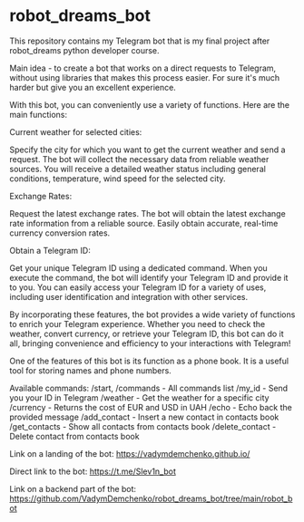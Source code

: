 # robot_dreams_bot
This repository contains my Telegram bot that is my final project after robot_dreams python developer course.

Main idea - to create a bot that works on a direct requests to Telegram, without using libraries that makes this process easier. For sure it's much harder but give you an excellent experience. 

With this bot, you can conveniently use a variety of functions. Here are the main functions:

Current weather for selected cities:

Specify the city for which you want to get the current weather and send a request.
The bot will collect the necessary data from reliable weather sources.
You will receive a detailed weather status including general conditions, temperature, wind speed for the selected city.

Exchange Rates:

Request the latest exchange rates.
The bot will obtain the latest exchange rate information from a reliable source.
Easily obtain accurate, real-time currency conversion rates.

Obtain a Telegram ID:

Get your unique Telegram ID using a dedicated command.
When you execute the command, the bot will identify your Telegram ID and provide it to you.
You can easily access your Telegram ID for a variety of uses, including user identification and integration with other services.

By incorporating these features, the bot provides a wide variety of functions to enrich your Telegram experience. Whether you need to check the weather, convert currency, or retrieve your Telegram ID, this bot can do it all, bringing convenience and efficiency to your interactions with Telegram!

One of the features of this bot is its function as a phone book. It is a useful tool for storing names and phone numbers.

Available commands:
/start, /commands - All commands list
/my_id - Send you your ID in Telegram
/weather <city> - Get the weather for a specific city
/currency - Returns the cost of EUR and USD in UAH
/echo <message> - Echo back the provided message
/add_contact <name> <phone> - Insert a new contact in contacts book
/get_contacts - Show all contacts from contacts book
/delete_contact <name> - Delete contact from contacts book

Link on a landing of the bot:
https://vadymdemchenko.github.io/

Direct link to the bot:
https://t.me/Slev1n_bot

Link on a backend part of the bot:
https://github.com/VadymDemchenko/robot_dreams_bot/tree/main/robot_bot
